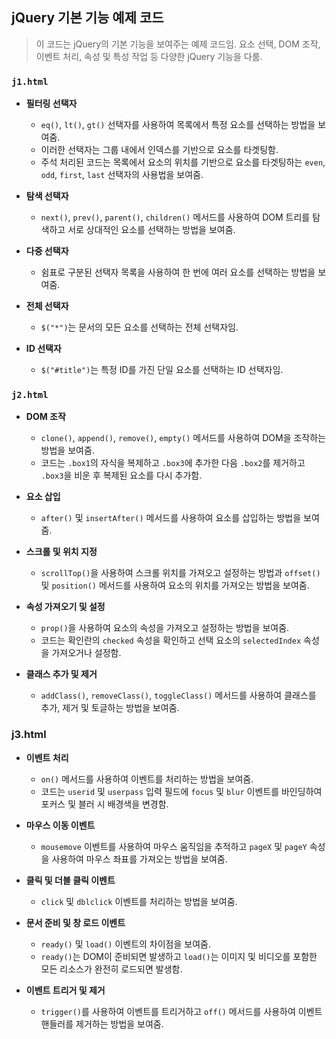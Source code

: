## jQuery 기본 기능 예제 코드

> 이 코드는 jQuery의 기본 기능을 보여주는 예제 코드임. 요소 선택, DOM 조작, 이벤트 처리, 속성 및 특성 작업 등 다양한 jQuery 기능을 다룸.

### `j1.html`

* **필터링 선택자**
	* `eq()`, `lt()`, `gt()` 선택자를 사용하여 목록에서 특정 요소를 선택하는 방법을 보여줌. 
	* 이러한 선택자는 그룹 내에서 인덱스를 기반으로 요소를 타겟팅함.
	* 주석 처리된 코드는 목록에서 요소의 위치를 기반으로 요소를 타겟팅하는 `even`, `odd`, `first`, `last` 선택자의 사용법을 보여줌.

* **탐색 선택자**
	- `next()`, `prev()`, `parent()`, `children()` 메서드를 사용하여 DOM 트리를 탐색하고 서로 상대적인 요소를 선택하는 방법을 보여줌.

* **다중 선택자**
	- 쉼표로 구분된 선택자 목록을 사용하여 한 번에 여러 요소를 선택하는 방법을 보여줌.

* **전체 선택자**
	* `$("*")`는 문서의 모든 요소를 선택하는 전체 선택자임.

* **ID 선택자**
	- `$("#title")`는 특정 ID를 가진 단일 요소를 선택하는 ID 선택자임.

### `j2.html`

* **DOM 조작**
	* `clone()`, `append()`, `remove()`, `empty()` 메서드를 사용하여 DOM을 조작하는 방법을 보여줌.
	* 코드는 `.box1`의 자식을 복제하고 `.box3`에 추가한 다음 `.box2`를 제거하고 `.box3`을 비운 후 복제된 요소를 다시 추가함.

* **요소 삽입**
	- `after()` 및 `insertAfter()` 메서드를 사용하여 요소를 삽입하는 방법을 보여줌.

* **스크롤 및 위치 지정**
	- `scrollTop()`을 사용하여 스크롤 위치를 가져오고 설정하는 방법과 `offset()` 및 `position()` 메서드를 사용하여 요소의 위치를 가져오는 방법을 보여줌.

* **속성 가져오기 및 설정**
	- `prop()`을 사용하여 요소의 속성을 가져오고 설정하는 방법을 보여줌.
	- 코드는 확인란의 `checked` 속성을 확인하고 선택 요소의 `selectedIndex` 속성을 가져오거나 설정함.

* **클래스 추가 및 제거**
	* `addClass()`, `removeClass()`, `toggleClass()` 메서드를 사용하여 클래스를 추가, 제거 및 토글하는 방법을 보여줌.
### j3.html

* **이벤트 처리**
	- `on()` 메서드를 사용하여 이벤트를 처리하는 방법을 보여줌.
	- 코드는 `userid` 및 `userpass` 입력 필드에 `focus` 및 `blur` 이벤트를 바인딩하여 포커스 및 블러 시 배경색을 변경함.

* **마우스 이동 이벤트**
	* `mousemove` 이벤트를 사용하여 마우스 움직임을 추적하고 `pageX` 및 `pageY` 속성을 사용하여 마우스 좌표를 가져오는 방법을 보여줌.

* **클릭 및 더블 클릭 이벤트**
	* `click` 및 `dblclick` 이벤트를 처리하는 방법을 보여줌.

* **문서 준비 및 창 로드 이벤트**
	- `ready()` 및 `load()` 이벤트의 차이점을 보여줌.
	- `ready()`는 DOM이 준비되면 발생하고 `load()`는 이미지 및 비디오를 포함한 모든 리소스가 완전히 로드되면 발생함.

* **이벤트 트리거 및 제거**
	- `trigger()`를 사용하여 이벤트를 트리거하고 `off()` 메서드를 사용하여 이벤트 핸들러를 제거하는 방법을 보여줌.